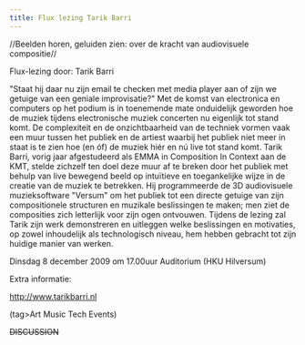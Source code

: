 ```yaml
---
title: Flux lezing Tarik Barri
---
```

//Beelden horen, geluiden zien: over de kracht van audiovisuele compositie//  

Flux-lezing door: Tarik Barri

"Staat hij daar nu zijn email te checken met media player aan of zijn we getuige van een geniale improvisatie?"
Met de komst van electronica en computers op het podium is in toenemende mate onduidelijk geworden hoe de muziek tijdens electronische muziek concerten nu eigenlijk tot stand komt. De complexiteit en de onzichtbaarheid van de techniek vormen vaak een muur tussen het publiek en de artiest waarbij het publiek niet meer in staat is te zien hoe (en óf) de muziek hiér en nú live tot stand komt.
Tarik Barri, vorig jaar afgestudeerd als EMMA in Composition In Context aan de KMT, stelde zichzelf ten doel deze muur af te breken door het publiek met behulp van live bewegend beeld op intuïtieve en toegankelijke wijze in de creatie van de muziek te betrekken. Hij programmeerde de 3D audiovisuele muzieksoftware "Versum" om het publiek tot een directe getuige van zijn compositionele structuren en muzikale beslissingen te maken; men ziet de composities zich letterlijk voor zijn ogen ontvouwen. Tijdens de lezing zal Tarik zijn werk demonstreren en uitleggen welke beslissingen en motivaties, op zowel inhoudelijk als technologisch niveau, hem hebben gebracht tot zijn huidige manier van werken.

Dinsdag 8 december 2009 om 17.00uur
Auditorium (HKU Hilversum)
  	
Extra informatie:  
	
http://www.tarikbarri.nl  


(tag>Art Music Tech Events)


~~DISCUSSION~~
